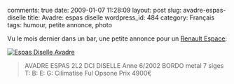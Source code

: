 comments: true
date: 2009-01-07 11:28:09
layout: post
slug: avadre-espas-diselle
title: Avadre: espas diselle
wordpress_id: 484
category: Français
tags: humour, petite annonce, photo

Vu le mois dernier dans un bar, une petite annonce pour un [Renault Espace](http://wikipedia.org/wiki/Renault_Espace):

[![Espas Diselle Avadre](http://kevin.deldycke.com/wp-content/uploads/2009/01/espas-diselle-avadre-300x225.jpg)](http://kevin.deldycke.com/wp-content/uploads/2009/01/espas-diselle-avadre.jpg)

> AVADRE
ESPAS 2L2 DCI
DISELLE Anne 6/2002
BORDO metal 7 siges
T: B: E: G: Cilimatise
Ful Opsone
Prix 4900€
